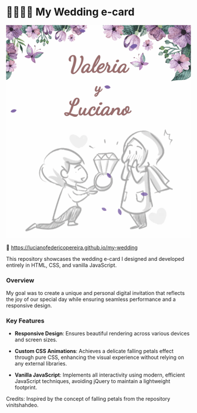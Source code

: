 #  👰‍♀️🤵‍♂️ My Wedding e-card 

<p align="center">
  <img src="assets/readme.gif" alt="Valeria y Luciano">
</p>

🔗 https://lucianofedericopereira.github.io/my-wedding

This repository showcases the wedding e-card I designed and developed entirely in HTML, CSS, and vanilla JavaScript. 

### Overview

My goal was to create a unique and personal digital invitation that reflects the joy of our special day while ensuring seamless performance and a responsive design. 

### Key Features

- **Responsive Design**: Ensures beautiful rendering across various devices and screen sizes.

- **Custom CSS Animations**: Achieves a delicate falling petals effect through pure CSS, enhancing the visual experience without relying on any external libraries.

- **Vanilla JavaScript**: Implements all interactivity using modern, efficient JavaScript techniques, avoiding jQuery to maintain a lightweight footprint.


Credits: Inspired by the concept of falling petals from the repository vinitshahdeo.
